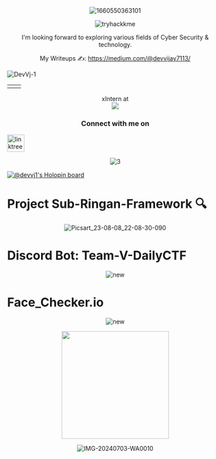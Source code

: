 <div align="center">
  
![1660550363101](https://user-images.githubusercontent.com/106962581/184598613-8b6a065b-a77f-4293-9f88-515cd1026b42.jpg)

<div align="center">

  ![tryhackkme](https://github.com/user-attachments/assets/8bbaf2dd-389f-4a0a-93b9-a401a44e0b21)

</div> 

  
I'm looking forward to exploring various fields of Cyber Security & technology.

My Writeups ✍️:
https://medium.com/@devvijay7113/


<div align="center">

  
<p align="left"> <img src="https://komarev.com/ghpvc/?username=DevVj-1&label=Profile%20views&color=0e75b6&style=flat" alt="DevVj-1" /> </p>

<table>
  <tr>
    <td><img src="https://github-readme-stats.vercel.app/api/top-langs?username=DevVj-1&show_icons=true&line_height=10&title_color=00ff00&icon_color=2234AE&text_color=00ff00&bg_color=0,000000,130F40" alt="" /></td>
    <td><img align="center" src="https://github-readme-stats.vercel.app/api?username=DevVj-1&include_all_commits=true&count_private=true&show_icons=true&line_height=20&title_color=00ff00&icon_color=2234AE&text_color=00ff00&bg_color=0,000000,130F40" alt=""></td>
  </tr>
</table>
</div>
xIntern at
<div>

<img src="https://github.com/DevVj-1/DevVj-1/assets/106962581/00af8aa8-c2e8-431f-931c-95d4fd46204a">
  
</div>

### Connect with me on 
<p align="left">
<a href="https://www.linkedin.com/in/dev-vijay-5775b7243/" target="blank"><img align="center" src="https://user-images.githubusercontent.com/106962581/181273842-b7db3193-c908-4eed-8007-d3a1d6e7d5e9.png" alt="linktree" height="40" width="40" /></a>
</p>

<div align="center">
</div>

![3](https://media.giphy.com/media/wwg1suUiTbCY8H8vIA/giphy-downsized-large.gif)

</div>

[![@devvj1's Holopin board](https://holopin.me/devvj1)](https://holopin.io/@devvj1)

<h1> Project Sub-Ringan-Framework 🔍 </h1>

<div align="center">
  
![Picsart_23-08-08_22-08-30-090](https://github.com/DevVj-1/DevVj-1/assets/106962581/466bf421-86b8-4a9c-8534-f9dc7054c623)

</div>
<h1> Discord Bot: Team-V-DailyCTF</h1>
<div align="center">

![new](https://github.com/DevVj-1/DevVj-1/assets/106962581/2d4c6811-16ac-4b3b-96f3-44e0aec9450f)

</div>

</div>
<h1> Face_Checker.io</h1>
<div align="center">

![new](https://github.com/DevVj-1/DevVj-1/assets/106962581/7fc719bf-b3ff-4627-a0b1-b2310631b4fd)

</div>
<div align="center">
<img src="https://github.com/DevVj-1/DevVj-1/assets/106962581/f0ac426f-a670-410e-8942-9c4dc303dca5" width="250" />

![IMG-20240703-WA0010](https://github.com/DevVj-1/DevVj-1/assets/106962581/d4fe6e53-d6bf-49f3-a0f7-b819c33ff24d)

